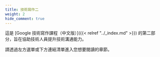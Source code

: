 ```yaml
---
title: 技術寫作二
weight: 2
hide_comment: true
---
```


這是 [Google 技術寫作課程（中文版）]({{< relref "../_index.md" >}}) 的第二部分，旨在協助技術人員提升技術溝通能力。

請透過左方選單或下方連結清單進入您想要閱讀的章節。

